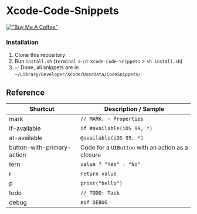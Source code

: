 # Xcode-Code-Snippets

[!["Buy Me A Coffee"](https://www.buymeacoffee.com/assets/img/custom_images/orange_img.png)](https://www.buymeacoffee.com/codedbydan)

### Installation
1. Clone this repository
2. Run `install.sh` (`Terminal` > `cd Xcode-Code-Snippets` > `sh install.sh`)
3. ✅ Done, all snippets are in `~/Library/Developer/Xcode/UserData/CodeSnippets/`

## Reference
| Shortcut | Description / Sample |
| --- | --- |
| mark | `// MARK: - Properties` |
| if-available | `if #available(iOS 99, *)` |
| at-available | `@available(iOS 99, *)` |
| button-with-primary-action | Code for a `UIButton` with an action as a closure |
| tern | `value ? "Yes" : "No"` |
| r | `return value` |
| p | `print("hello")` |
| todo | `// TODO: Task` |
| debug | `#if DEBUG` |
